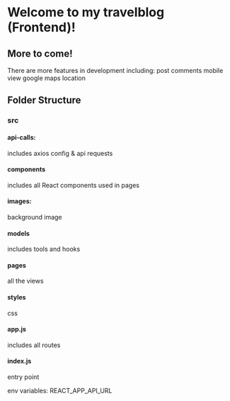 # Welcome to my travelblog (Frontend)!

## More to come!
There are more features in development including:
post comments
mobile view
google maps location


## Folder Structure

### src
#### api-calls: 
includes axios config & api requests
#### components
includes all React components used in pages
#### images:
background image
#### models
includes tools and hooks
#### pages
all the views
#### styles
css

#### app.js 
includes all routes
#### index.js
entry point

env variables:
REACT_APP_API_URL